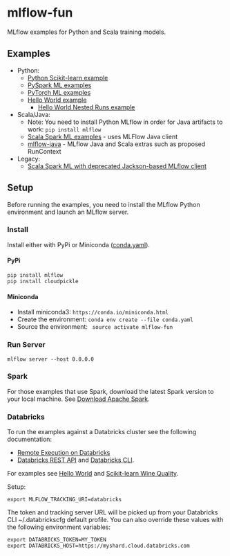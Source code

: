 # mlflow-fun

MLflow examples for Python and Scala training models.

## Examples
* Python:
  * [Python Scikit-learn example](examples/scikit-learn/wine-quality/README.md)
  * [PySpark ML examples](examples/pyspark/README.md)
  * [PyTorch ML examples](examples/pytorch/README.md)
  * [Hello World example](examples/hello_world)
    * [Hello World Nested Runs example](examples/hello_world_nested_runs)
* Scala/Java:
  * Note: You need to install Python MLflow in order for Java artifacts to work: `pip install mlflow`
  * [Scala Spark ML examples](examples/spark-scala/README.md) - uses MLFlow Java client
  * [mlflow-java](mlflow-java/README.md) - MLflow Java and Scala extras such as proposed RunContext
* Legacy:
  * [Scala Spark ML with deprecated Jackson-based MLflow client](examples/spark-scala-jackson/README.md)


## Setup

Before running the examples, you need to install the MLflow Python environment and launch an MLflow server.

### Install 

Install either with PyPi or Miniconda ([conda.yaml](conda.yaml)).

#### PyPi

```
pip install mlflow
pip install cloudpickle
```

#### Miniconda


* Install miniconda3: ``https://conda.io/miniconda.html``
* Create the environment: ``conda env create --file conda.yaml``
* Source the environment: `` source activate mlflow-fun``

### Run Server

```
mlflow server --host 0.0.0.0 
```

### Spark

For those examples that use Spark, download the latest Spark version to your local machine. See [Download Apache Spark](https://spark.apache.org/downloads.html).

### Databricks

To run the examples against a Databricks cluster see the following documentation:
* [Remote Execution on Databricks](https://mlflow.org/docs/latest/projects.html#remote-execution-on-databricks)
* [Databricks REST API](https://docs.databricks.com/api/latest/index.html) and 
[Databricks CLI](https://docs.databricks.com/user-guide/dev-tools/databricks-cli.html).

For examples see [Hello World](examples/hello_world) and [Scikit-learn Wine Quality](examples/scikit-learn/wine-quality).

Setup:
```
export MLFLOW_TRACKING_URI=databricks
```
The token and tracking server URL will be picked up from your Databricks CLI ~/.databrickscfg default profile.
You can also override these values with the following environment variables:
```
export DATABRICKS_TOKEN=MY_TOKEN
export DATABRICKS_HOST=https://myshard.cloud.databricks.com
```

